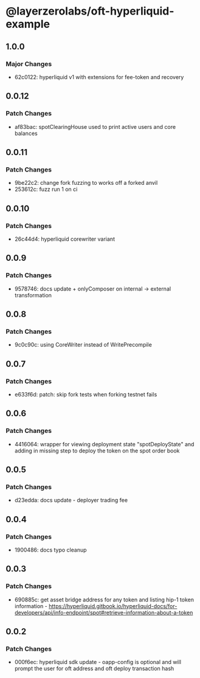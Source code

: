# @layerzerolabs/oft-hyperliquid-example

## 1.0.0

### Major Changes

- 62c0122: hyperliquid v1 with extensions for fee-token and recovery

## 0.0.12

### Patch Changes

- af83bac: spotClearingHouse used to print active users and core balances

## 0.0.11

### Patch Changes

- 9be22c2: change fork fuzzing to works off a forked anvil
- 253612c: fuzz run 1 on ci

## 0.0.10

### Patch Changes

- 26c44d4: hyperliquid corewriter variant

## 0.0.9

### Patch Changes

- 9578746: docs update + onlyComposer on internal -> external transformation

## 0.0.8

### Patch Changes

- 9c0c90c: using CoreWriter instead of WritePrecompile

## 0.0.7

### Patch Changes

- e633f6d: patch: skip fork tests when forking testnet fails

## 0.0.6

### Patch Changes

- 4416064: wrapper for viewing deployment state "spotDeployState" and adding in missing step to deploy the token on the spot order book

## 0.0.5

### Patch Changes

- d23edda: docs update - deployer trading fee

## 0.0.4

### Patch Changes

- 1900486: docs typo cleanup

## 0.0.3

### Patch Changes

- 690885c: get asset bridge address for any token and listing hip-1 token information - https://hyperliquid.gitbook.io/hyperliquid-docs/for-developers/api/info-endpoint/spot#retrieve-information-about-a-token

## 0.0.2

### Patch Changes

- 000f6ec: hyperliquid sdk update - oapp-config is optional and will prompt the user for oft address and oft deploy transaction hash
